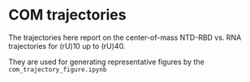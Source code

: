 # COM trajectories
The trajectories here report on the center-of-mass NTD-RBD vs. RNA trajectories for (rU)10 up to (rU)40.

They are used for generating representative figures by the `com_trajectory_figure.ipynb`